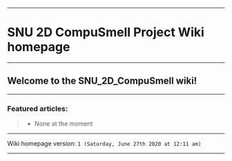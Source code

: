 
***

# SNU 2D CompuSmell Project Wiki homepage

***

## Welcome to the SNU_2D_CompuSmell wiki!

***

### Featured articles:

> * None at the moment

***

Wiki homepage version: `1 (Saturday, June 27th 2020 at 12:11 am)`

***
